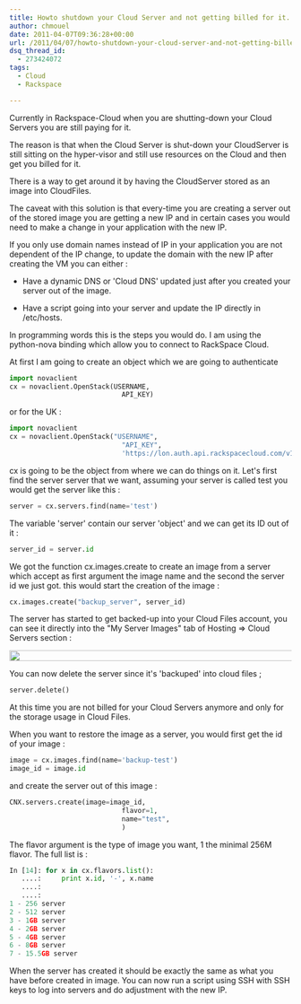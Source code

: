```yaml
---
title: Howto shutdown your Cloud Server and not getting billed for it.
author: chmouel
date: 2011-04-07T09:36:28+00:00
url: /2011/04/07/howto-shutdown-your-cloud-server-and-not-getting-billed-for-it/
dsq_thread_id:
  - 273424072
tags:
  - Cloud
  - Rackspace

---
```

Currently in Rackspace-Cloud when you are shutting-down your Cloud Servers you are still paying for it.

The reason is that when the Cloud Server is shut-down your CloudServer is still sitting on the hyper-visor and still use resources on the Cloud and then get you billed for it.

There is a way to get around it by having the CloudServer stored as an image into CloudFiles.

The caveat with this solution is that every-time you are creating a server out of the stored image you are getting a new IP and in certain cases you would need to make a change in your application with the new IP.

If you only use domain names instead of IP in your application you are not dependent of the IP change, to update the domain with the new IP after creating the VM you can either :

- Have a dynamic DNS or 'Cloud DNS' updated just after you created your server out of the image.

- Have a script going into your server and update the IP directly in /etc/hosts.

In programming words this is the steps you would do. I am using the python-nova binding which allow you to connect to RackSpace Cloud.

At first I am going to create an object which we are going to authenticate


```python
import novaclient
cx = novaclient.OpenStack(USERNAME,
                            API_KEY)

```


or for the UK :


```python
import novaclient
cx = novaclient.OpenStack("USERNAME",
                            "API_KEY",
                            'https://lon.auth.api.rackspacecloud.com/v1.0')

```


cx is going to be the object from where we can do things on it. Let's first find the server server that we want, assuming your server is called test you would get the server like this :


```python
server = cx.servers.find(name='test')

```


The variable 'server' contain our server 'object' and we can get its ID out of it :


```python
server_id = server.id

```


We got the function cx.images.create to create an image from a server which accept as first argument the image name and the second the server id we just got. this would start the creation of the image :


```python
cx.images.create("backup_server", server_id)

```


The server has started to get backed-up into your Cloud Files account, you can see it directly into the "My Server Images" tab of Hosting => Cloud Servers section :

[<img loading="lazy" src="/wp-content/uploads/2011/04/Backup-1024x31.png" alt="" title="Backup" width="640" height="19" class="aligncenter size-large wp-image-442" srcset="https://blog.chmouel.com/wp-content/uploads/2011/04/Backup-1024x31.png 1024w, https://blog.chmouel.com/wp-content/uploads/2011/04/Backup-300x9.png 300w, https://blog.chmouel.com/wp-content/uploads/2011/04/Backup.png 1596w" sizes="(max-width: 640px) 100vw, 640px" />][1]

You can now delete the server since it's 'backuped' into cloud files ;


```python
server.delete()

```


At this time you are not billed for your Cloud Servers anymore and only for the storage usage in Cloud Files.

When you want to restore the image as a server, you would first get the id of your image :


```python
image = cx.images.find(name='backup-test')
image_id = image.id

```


and create the server out of this image :


```python
CNX.servers.create(image=image_id,
                            flavor=1,
                            name="test",
                            )

```


The flavor argument is the type of image you want, 1 the minimal 256M flavor. The full list is :


```python
In [14]: for x in cx.flavors.list():
   ....:     print x.id, '-', x.name
   ....:     
   ....:     
1 - 256 server
2 - 512 server
3 - 1GB server
4 - 2GB server
5 - 4GB server
6 - 8GB server
7 - 15.5GB server

```


When the server has created it should be exactly the same as what you have before created in image. You can now run a script using SSH with SSH keys to log into servers and do adjustment with the new IP.

 [1]: /wp-content/uploads/2011/04/Backup.png